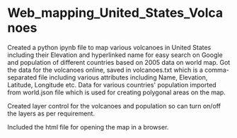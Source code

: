 # Web_mapping_United_States_Volcanoes

Created a python ipynb file to map various volcanoes in United States including their Elevation and hyperlinked name for easy search on Google and population of different countries based on 2005 data on world map.
Got the data for the volcanoes online, saved in volcanoes.txt which is a comma-separated file including various attributes including Name, Elevation, Latitude, Longitude etc.
Data for various countries' population imported from world.json file which is used for creating polygonal areas on the map.

Created layer control for the volcanoes and population so can turn on/off the layers as per requirement.

Included the html file for opening the map in a browser.
